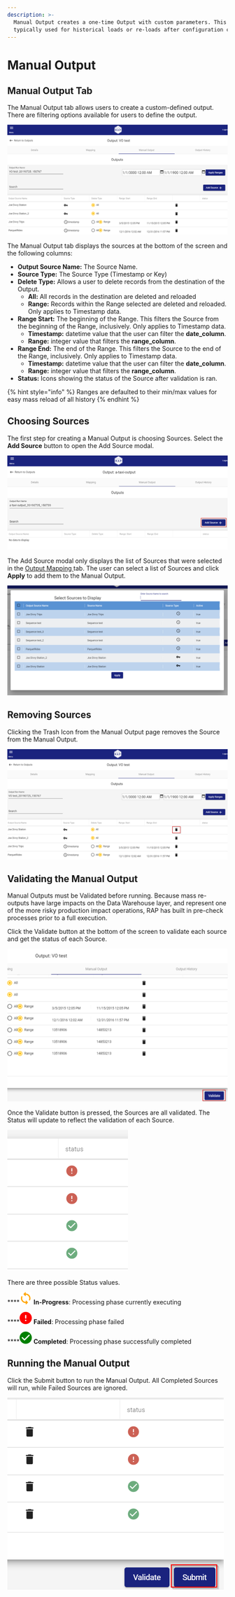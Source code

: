 ```yaml
---
description: >-
  Manual Output creates a one-time Output with custom parameters. This is
  typically used for historical loads or re-loads after configuration changes.
---
```


# Manual Output

## Manual Output Tab

The Manual Output tab allows users to create a custom-defined output. There are filtering options available for users to define the output.

![Manual Output Tab](../../.gitbook/assets/image%20%28166%29.png)

The Manual Output tab displays the sources at the bottom of the screen and the following columns:

* **Output Source Name:** The Source Name.
* **Source Type:** The Source Type \(Timestamp or Key\)
* **Delete Type:** Allows a user to delete records from the destination of the Output.
  * **All:** All records in the destination are deleted and reloaded
  * **Range:** Records within the Range selected are deleted and reloaded. Only applies to Timestamp data.
* **Range Start:** The beginning of the Range. This filters the Source from the beginning of the Range, inclusively. Only applies to Timestamp data.
  * **Timestamp:** datetime value that the user can filter the **date\_column**.
  * **Range:** integer value that filters the **range\_column**.
* **Range End:** The end of the Range. This filters the Source to the end of the Range, inclusively. Only applies to Timestamp data.
  * **Timestamp:** datetime value that the user can filter the **date\_column**.
  * **Range:** integer value that filters the **range\_column**.
* **Status:** Icons showing the status of the Source after validation is ran.

{% hint style="info" %}
Ranges are defaulted to their min/max values for easy mass reload of all history
{% endhint %}

## Choosing Sources

The first step for creating a Manual Output is choosing Sources. Select the **Add Source** button to open the Add Source modal.

![Add Source Button](../../.gitbook/assets/image%20%28149%29.png)

The Add Source modal only displays the list of Sources that were selected in the [Output Mapping ](output-mapping.md)tab. The user can select a list of Sources and click **Apply** to add them to the Manual Output.

![Add Source Modal](../../.gitbook/assets/image%20%28101%29.png)

## Removing Sources

Clicking the Trash Icon from the Manual Output page removes the Source from the Manual Output.

![Trash Icon](../../.gitbook/assets/image%20%28130%29.png)

## Validating the Manual Output

Manual Outputs must be Validated before running. Because mass re-outputs have large impacts on the Data Warehouse layer, and represent one of the more risky production impact operations, RAP has built in  pre-check processes prior to a full execution.

Click the Validate button at the bottom of the screen to validate each source and get the status of each Source.

![Validate Button](../../.gitbook/assets/image%20%28121%29.png)

Once the Validate button is pressed, the Sources are all validated. The Status will update to reflect the validation of each Source.

![Status After Validation](../../.gitbook/assets/image%20%28124%29.png)

There are three possible Status values. 

\*\*\*\*![](../../.gitbook/assets/inprogress.png) **In-Progress**: Processing phase currently executing

\*\*\*\*![](../../.gitbook/assets/failed.png) **Failed**: Processing phase failed

\*\*\*\*![](../../.gitbook/assets/completed.png) **Completed**: Processing phase successfully completed

## Running the Manual Output

Click the Submit button to run the Manual Output. All Completed Sources will run, while Failed Sources are ignored.

![Submit Button](../../.gitbook/assets/image%20%28107%29.png)

